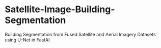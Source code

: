 # Satellite-Image-Building-Segmentation
Building Segmentation from Fused Satellite and Aerial Imagery Datasets using U-Net in FastAI
